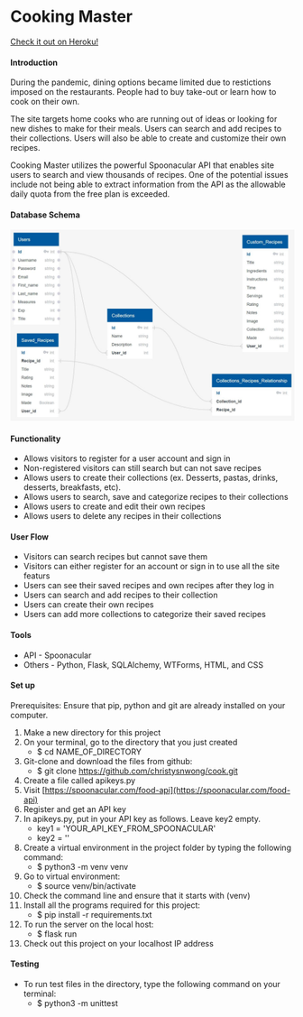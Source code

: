 # Cooking Master
[Check it out on Heroku!](https://cw-cooking-master.herokuapp.com)

#### Introduction

During the pandemic, dining options became limited due to restictions imposed on the restaurants. People had to buy take-out or learn how to cook on their own. 

The site targets home cooks who are running out of ideas or looking for new dishes to make for their meals. Users can search and add recipes to their collections.  Users will also be able to create and customize their own recipes.

Cooking Master utilizes the powerful Spoonacular API that enables site users to search and view thousands of recipes. One of the potential issues include not being able to extract information from the API as the allowable daily quota from the free plan is exceeded. 

#### Database Schema

![](db_schema.JPG)

#### Functionality

* Allows visitors to register for a user account and sign in
* Non-registered visitors can still search but can not save recipes
* Allows users to create their collections (ex. Desserts, pastas, drinks, desserts, breakfasts, etc).
* Allows users to search, save and categorize recipes to their collections 
* Allows users to create and edit their own recipes
* Allows users to delete any recipes in their collections

#### User Flow

* Visitors can search recipes but cannot save them
* Visitors can either register for an account or sign in to use all the site featurs
* Users can see their saved recipes and own recipes after they log in
* Users can search and add recipes to their collection
* Users can create their own recipes
* Users can add more collections to categorize their saved recipes

#### Tools

* API - Spoonacular
* Others - Python, Flask, SQLAlchemy, WTForms, HTML, and CSS

#### Set up

Prerequisites: Ensure that pip, python and git are already installed on your computer.

1. Make a new directory for this project
2. On your terminal, go to the directory that you just created
    * $ cd NAME_OF_DIRECTORY
3. Git-clone and download the files from github:
    * $ git clone https://github.com/christysnwong/cook.git
4. Create a file called apikeys.py
5. Visit [https://spoonacular.com/food-api](https://spoonacular.com/food-api) 
6. Register and get an API key
7. In apikeys.py, put in your API key as follows. Leave key2 empty.
    * key1 = 'YOUR_API_KEY_FROM_SPOONACULAR'
    * key2 = ''
8. Create a virtual environment in the project folder by typing the following command:
    * $ python3 -m venv venv
9. Go to virtual environment:
    * $ source venv/bin/activate 
10. Check the command line and ensure that it starts with (venv)
11. Install all the programs required for this project:
    * $ pip install -r requirements.txt
12. To run the server on the local host:
    * $ flask run
13. Check out this project on your localhost IP address

#### Testing

* To run test files in the directory, type the following command on your terminal:
    * $ python3 -m unittest